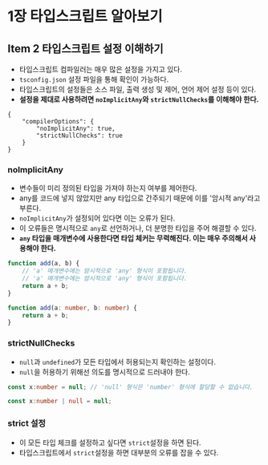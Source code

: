 # 1장 타입스크립트 알아보기

## Item 2 타입스크립트 설정 이해하기

- 타입스크립트 컴파일러는 매우 많은 설정을 가지고 있다. 
- `tsconfig.json` 설정 파일을 통해 확인이 가능하다.
- 타입스크립트의 설정들은 소스 파일, 출력 생성 및 제어, 언어 제어 설정 등이 있다.
- **설정을 제대로 사용하려면 `noImplicitAny`와 `strictNullChecks`를 이해해야 한다.**

```
{
    "compilerOptions": {
        "noImplicitAny": true,
        "strictNullChecks": true
    }
}
```
### noImplicitAny
- 변수들이 미리 정의된 타입을 가져야 하는지 여부를 제어한다.
- any를 코드에 넣지 않았지만 any 타입으로 간주되기 때문에 이를 '암시적 any'라고 부른다.
- `noImplicitAny`가 설정되어 있다면 이는 오류가 된다.
- 이 오류들은 명시적으로 `any`로 선언하거나, 더 분명한 타입을 주어 해결할 수 있다.
- **`any` 타입을 매개변수에 사용한다면 타입 체커는 무력해진다. 이는 매우 주의해서 사용해야 한다.**
```typescript
function add(a, b) {
    // 'a' 매개변수에는 암시적으로 'any' 형식이 포함됩니다.
    // 'a' 매개변수에는 암시적으로 'any' 형식이 포함됩니다.
    return a + b;
}
```
```typescript
function add(a: number, b: number) {
    return a + b;
}
```

### strictNullChecks
- `null`과 `undefined`가 모든 타입에서 허용되는지 확인하는 설정이다.
- `null`을 허용하기 위해선 의도를 명시적으로 드러내야 한다.
```typescript
const x:number = null; // 'null' 형식은 'number' 형식에 할당할 수 없습니다.
```
```typescript
const x:number | null = null;
```

### strict 설정
- 이 모든 타입 체크를 설정하고 싶다면 `strict`설정을 하면 된다.
- 타입스크립트에서 `strict`설정을 하면 대부분의 오류를 잡을 수 있다.